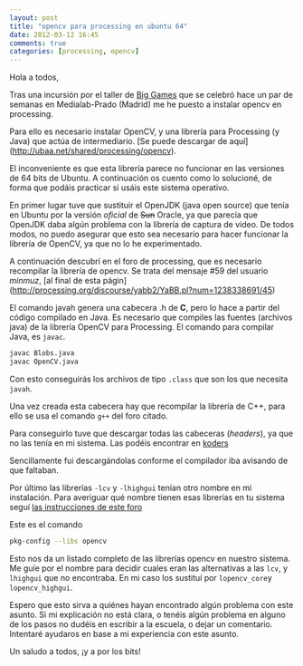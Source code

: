 ```yaml
---
layout: post
title: "opencv para processing en ubuntu 64"
date: 2012-03-12 16:45
comments: true
categories: [processing, opencv]
---
```

Hola a todos,

Tras una incursión por el taller de [Big Games](http://uncoded.es/biggames) que se celebró hace un par de semanas en Medialab-Prado (Madrid) me he puesto a instalar opencv en processing.

Para ello es necesario instalar OpenCV, y una librería para Processing (y Java) que actúa de intermediario. [Se puede descargar de aquí] (http://ubaa.net/shared/processing/opencv).

El inconveniente es que esta librería parece no funcionar en las versiones de 64 bits de Ubuntu. A continuación os cuento como lo solucioné, de forma que podáis practicar si usáis este sistema operativo.

<!-- more -->

En primer lugar tuve que sustituir el OpenJDK (java open source) que tenía en Ubuntu por la versión *oficial* de <s>Sun</s> Oracle, ya que parecía que OpenJDK daba algún problema con la librería de captura de vídeo. De todos modos, no puedo asegurar que esto sea necesario para hacer funcionar la librería de OpenCV, ya que no lo he experimentado.

A continuación descubrí en el foro de processing, que es necesario recompilar la librería de opencv. Se trata del mensaje #59 del usuario *minmuz*, [al final de esta págin] (http://processing.org/discourse/yabb2/YaBB.pl?num=1238338691/45)

El comando javah genera una cabecera .h de **C**, pero lo hace a partir del código compilado en Java. Es necesario que compiles las fuentes (archivos java) de la librería OpenCV para Processing. El comando para compilar Java, es `javac`.

``` bash
javac Blobs.java
javac OpenCV.java
```

Con esto conseguirás los archivos de tipo `.class` que son los que necesita `javah`.

Una vez creada esta cabecera hay que recompilar la librería de C++, para ello se usa el comando `g++` del foro citado.

Para conseguirlo tuve que descargar todas las cabeceras (*headers*), ya que no las tenía en mi sistema. Las podéis encontrar en [koders](http://www.koders.com/c/fidEEBBA0C88A62051A9FFAD3F516721120F0C3E3AE.aspx)

Sencillamente fui descargándolas conforme el compilador iba avisando de que faltaban.

Por último las librerías `-lcv` y `-lhighgui` tenían otro nombre en mi instalación. Para averiguar qué nombre tienen esas librerías en tu sistema seguí [las instrucciones de este foro](http://ubuntuforums.org/howthread.php?t=683555)

Este es el comando
``` bash
pkg-config --libs opencv
```

Esto nos da un listado completo de las librerías opencv en nuestro sistema. Me guíe por el nombre para decidir cuales eran las alternativas a las `lcv`, y `lhighgui` que no encontraba. En mi caso los sustituí por `lopencv_core`y `lopencv_highgui`.

Espero que esto sirva a quiénes hayan encontrado algún problema con este asunto. Si mi explicación no está clara, o tenéis algún problema en alguno de los pasos no dudéis en escribir a la escuela, o dejar un comentario. Intentaré ayudaros en base a mi experiencia con este asunto.

Un saludo a todos, ¡y a por los bits!

